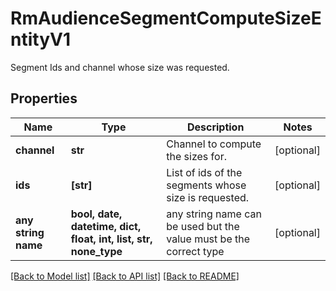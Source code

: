 # RmAudienceSegmentComputeSizeEntityV1

Segment Ids and channel whose size was requested.

## Properties
Name | Type | Description | Notes
------------ | ------------- | ------------- | -------------
**channel** | **str** | Channel to compute the sizes for. | [optional] 
**ids** | **[str]** | List of ids of the segments whose size is requested. | [optional] 
**any string name** | **bool, date, datetime, dict, float, int, list, str, none_type** | any string name can be used but the value must be the correct type | [optional]

[[Back to Model list]](../README.md#documentation-for-models) [[Back to API list]](../README.md#documentation-for-api-endpoints) [[Back to README]](../README.md)


